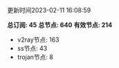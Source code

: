 更新时间2023-02-11 16:08:59

**总订阅: 45**
**总节点: 640**
**有效节点: 214**
- v2ray节点: 163
- ss节点: 43
- trojan节点: 8
